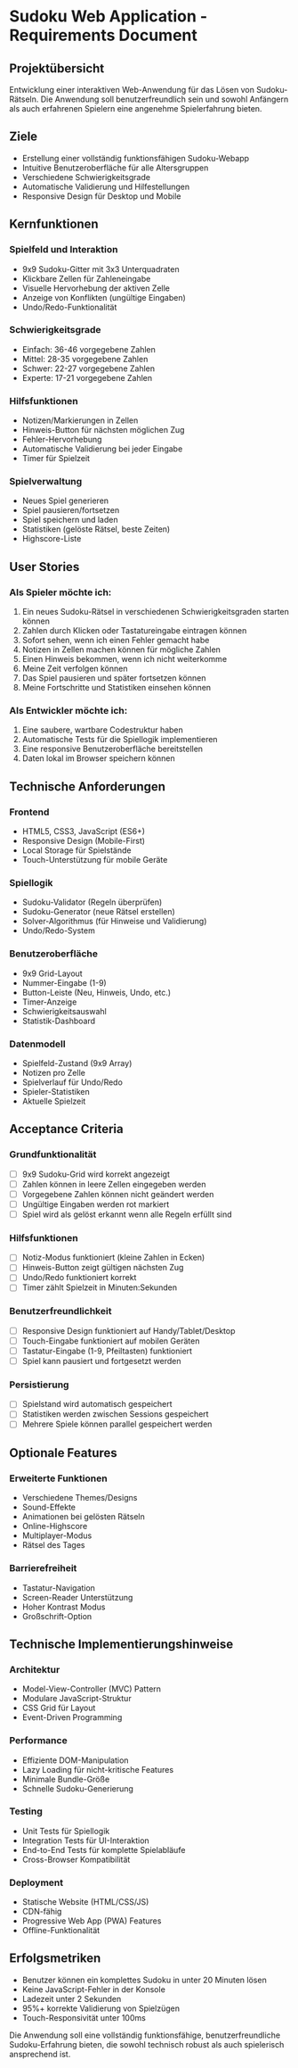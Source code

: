# Sudoku Web Application - Requirements Document

## Projektübersicht

Entwicklung einer interaktiven Web-Anwendung für das Lösen von Sudoku-Rätseln. Die Anwendung soll benutzerfreundlich sein und sowohl Anfängern als auch erfahrenen Spielern eine angenehme Spielerfahrung bieten.

## Ziele

- Erstellung einer vollständig funktionsfähigen Sudoku-Webapp
- Intuitive Benutzeroberfläche für alle Altersgruppen
- Verschiedene Schwierigkeitsgrade
- Automatische Validierung und Hilfestellungen
- Responsive Design für Desktop und Mobile

## Kernfunktionen

### Spielfeld und Interaktion
- 9x9 Sudoku-Gitter mit 3x3 Unterquadraten
- Klickbare Zellen für Zahleneingabe
- Visuelle Hervorhebung der aktiven Zelle
- Anzeige von Konflikten (ungültige Eingaben)
- Undo/Redo-Funktionalität

### Schwierigkeitsgrade
- Einfach: 36-46 vorgegebene Zahlen
- Mittel: 28-35 vorgegebene Zahlen  
- Schwer: 22-27 vorgegebene Zahlen
- Experte: 17-21 vorgegebene Zahlen

### Hilfsfunktionen
- Notizen/Markierungen in Zellen
- Hinweis-Button für nächsten möglichen Zug
- Fehler-Hervorhebung
- Automatische Validierung bei jeder Eingabe
- Timer für Spielzeit

### Spielverwaltung
- Neues Spiel generieren
- Spiel pausieren/fortsetzen
- Spiel speichern und laden
- Statistiken (gelöste Rätsel, beste Zeiten)
- Highscore-Liste

## User Stories

### Als Spieler möchte ich:
1. Ein neues Sudoku-Rätsel in verschiedenen Schwierigkeitsgraden starten können
2. Zahlen durch Klicken oder Tastatureingabe eintragen können
3. Sofort sehen, wenn ich einen Fehler gemacht habe
4. Notizen in Zellen machen können für mögliche Zahlen
5. Einen Hinweis bekommen, wenn ich nicht weiterkomme
6. Meine Zeit verfolgen können
7. Das Spiel pausieren und später fortsetzen können
8. Meine Fortschritte und Statistiken einsehen können

### Als Entwickler möchte ich:
1. Eine saubere, wartbare Codestruktur haben
2. Automatische Tests für die Spiellogik implementieren
3. Eine responsive Benutzeroberfläche bereitstellen
4. Daten lokal im Browser speichern können

## Technische Anforderungen

### Frontend
- HTML5, CSS3, JavaScript (ES6+)
- Responsive Design (Mobile-First)
- Local Storage für Spielstände
- Touch-Unterstützung für mobile Geräte

### Spiellogik
- Sudoku-Validator (Regeln überprüfen)
- Sudoku-Generator (neue Rätsel erstellen)
- Solver-Algorithmus (für Hinweise und Validierung)
- Undo/Redo-System

### Benutzeroberfläche
- 9x9 Grid-Layout
- Nummer-Eingabe (1-9)
- Button-Leiste (Neu, Hinweis, Undo, etc.)
- Timer-Anzeige
- Schwierigkeitsauswahl
- Statistik-Dashboard

### Datenmodell
- Spielfeld-Zustand (9x9 Array)
- Notizen pro Zelle
- Spielverlauf für Undo/Redo
- Spieler-Statistiken
- Aktuelle Spielzeit

## Acceptance Criteria

### Grundfunktionalität
- [ ] 9x9 Sudoku-Grid wird korrekt angezeigt
- [ ] Zahlen können in leere Zellen eingegeben werden
- [ ] Vorgegebene Zahlen können nicht geändert werden
- [ ] Ungültige Eingaben werden rot markiert
- [ ] Spiel wird als gelöst erkannt wenn alle Regeln erfüllt sind

### Hilfsfunktionen
- [ ] Notiz-Modus funktioniert (kleine Zahlen in Ecken)
- [ ] Hinweis-Button zeigt gültigen nächsten Zug
- [ ] Undo/Redo funktioniert korrekt
- [ ] Timer zählt Spielzeit in Minuten:Sekunden

### Benutzerfreundlichkeit
- [ ] Responsive Design funktioniert auf Handy/Tablet/Desktop
- [ ] Touch-Eingabe funktioniert auf mobilen Geräten
- [ ] Tastatur-Eingabe (1-9, Pfeiltasten) funktioniert
- [ ] Spiel kann pausiert und fortgesetzt werden

### Persistierung
- [ ] Spielstand wird automatisch gespeichert
- [ ] Statistiken werden zwischen Sessions gespeichert
- [ ] Mehrere Spiele können parallel gespeichert werden

## Optionale Features

### Erweiterte Funktionen
- Verschiedene Themes/Designs
- Sound-Effekte
- Animationen bei gelösten Rätseln
- Online-Highscore
- Multiplayer-Modus
- Rätsel des Tages

### Barrierefreiheit
- Tastatur-Navigation
- Screen-Reader Unterstützung
- Hoher Kontrast Modus
- Großschrift-Option

## Technische Implementierungshinweise

### Architektur
- Model-View-Controller (MVC) Pattern
- Modulare JavaScript-Struktur
- CSS Grid für Layout
- Event-Driven Programming

### Performance
- Effiziente DOM-Manipulation
- Lazy Loading für nicht-kritische Features
- Minimale Bundle-Größe
- Schnelle Sudoku-Generierung

### Testing
- Unit Tests für Spiellogik
- Integration Tests für UI-Interaktion
- End-to-End Tests für komplette Spielabläufe
- Cross-Browser Kompatibilität

### Deployment
- Statische Website (HTML/CSS/JS)
- CDN-fähig
- Progressive Web App (PWA) Features
- Offline-Funktionalität

## Erfolgsmetriken

- Benutzer können ein komplettes Sudoku in unter 20 Minuten lösen
- Keine JavaScript-Fehler in der Konsole
- Ladezeit unter 2 Sekunden
- 95%+ korrekte Validierung von Spielzügen
- Touch-Responsivität unter 100ms

Die Anwendung soll eine vollständig funktionsfähige, benutzerfreundliche Sudoku-Erfahrung bieten, die sowohl technisch robust als auch spielerisch ansprechend ist.